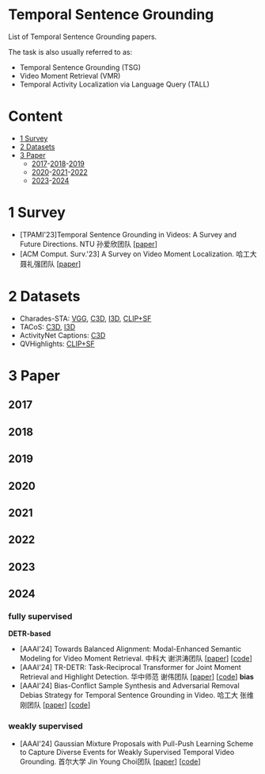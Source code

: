 # Temporal Sentence Grounding

List of Temporal Sentence Grounding papers.

The task is also usually referred to as:
- Temporal Sentence Grounding (TSG)
- Video Moment Retrieval (VMR)
- Temporal Activity Localization via Language Query (TALL)

# Content
- [1 Survey](#1-Survey)
- [2 Datasets](#2-Datasets)
- [3 Paper](#3-Paper)
    - [2017](#2017)-[2018](#2018)-[2019](#2019)
    - [2020](#2020)-[2021](#2021)-[2022](#2022)
    - [2023](#2023)-[2024](#2024)

# 1 Survey
- [TPAMI'23]Temporal Sentence Grounding in Videos: A Survey and Future Directions. NTU 孙爱欣团队 [[paper](https://ieeexplore.ieee.org/abstract/document/10075491)]
- [ACM Comput. Surv.'23] A Survey on Video Moment Localization. 哈工大 聂礼强团队 [[paper](https://dl.acm.org/doi/abs/10.1145/3556537)]

# 2 Datasets
- Charades-STA: [VGG](https://github.com/TencentARC/UMT), [C3D](https://rochester.app.box.com/s/swu6rlqcdlebvwml8dyescmi7ra0owc5), [I3D](https://app.box.com/s/h0sxa5klco6qve5ahnz50ly2nksmuedw/folder/138545516584), [CLIP+SF](https://mailustceducn-my.sharepoint.com/personal/liuzhihang_mail_ustc_edu_cn/_layouts/15/onedrive.aspx?id=%2Fpersonal%2Fliuzhihang%5Fmail%5Fustc%5Fedu%5Fcn%2FDocuments%2FOpenSource%2FMESM%2Fdata&ga=1)
- TACoS: [C3D](https://app.box.com/s/h0sxa5klco6qve5ahnz50ly2nksmuedw/folder/138544435150), [I3D](https://rochester.app.box.com/s/swu6rlqcdlebvwml8dyescmi7ra0owc5)
- ActivityNet Captions: [C3D](http://activity-net.org/challenges/2016/download.html)
- QVHighlights: [CLIP+SF](https://github.com/jayleicn/moment_detr)

# 3 Paper
## 2017
## 2018
## 2019
## 2020 
## 2021
## 2022
## 2023
## 2024
### fully supervised
**DETR-based**
- [AAAI'24] Towards Balanced Alignment: Modal-Enhanced Semantic Modeling for Video Moment Retrieval. 中科大 谢洪涛团队 [[paper](https://arxiv.org/abs/2312.12155)] [[code](https://github.com/lntzm/MESM)]
- [AAAI'24] TR-DETR: Task-Reciprocal Transformer for Joint Moment Retrieval and Highlight Detection. 华中师范 谢伟团队 [[paper](https://ojs.aaai.org/index.php/AAAI/article/view/28304)] [[code](https://github.com/mingyao1120/TR-DETR)]
**bias**
- [AAAI'24] Bias-Conflict Sample Synthesis and Adversarial Removal Debias Strategy for Temporal Sentence Grounding in Video. 哈工大 张维刚团队 [[paper](https://ojs.aaai.org/index.php/AAAI/article/view/28252)] [[code](https://github.com/qzhb/BSSARD)]
### weakly supervised
- [AAAI'24] Gaussian Mixture Proposals with Pull-Push Learning Scheme to Capture Diverse Events for Weakly Supervised Temporal Video Grounding. 首尔大学 Jin Young Choi团队 [[paper](https://ojs.aaai.org/index.php/AAAI/article/view/28059)] [[code](https://github.com/sunoh-kim/pps)]
